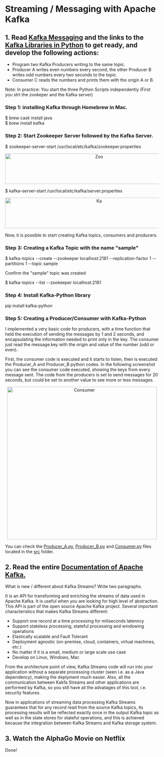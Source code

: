 # Streaming / Messaging with Apache Kafka

## 1. Read [Kafka Messaging](https://towardsdatascience.com/getting-started-with-apache-kafka-in-python-604b3250aa05)  and the links to the [Kafka Libraries in Python](https://github.com/dpkp/kafka-python) to get ready, and develop the following actions:

- Program two Kafka Producers writing to the same topic.
- Producer A writes even numbers every second, the other Producer B writes odd numbers every two seconds to the topic.
- Consumer C reads the numbers and prints them with the origin A or B.

Note: In practice: You start the three Python Scripts independently (First you strt the zookeper and the Kafka server)

### Step 1: installing Kafka through Homebrew in Mac.

$ brew cask install java \
$ brew install kafka

### Step 2: Start Zookeeper Server followed by the Kafka Server.

$ zookeeper-server-start /usr/local/etc/kafka/zookeeper.properties 

<p align="center">
<img src="https://github.com/federueda/Apache_Kafka/blob/master/docs/Zookeeper.png" width="600" height="100" title="Zoo">
</p>

$ kafka-server-start /usr/local/etc/kafka/server.properties

<p align="center">
<img src="https://github.com/federueda/Apache_Kafka/blob/master/docs/Kafka_Server.png" width="600" height="100" title="Ka">
</p>

Now, it is possible to start creating Kafka topics, consumers and producers. 

### Step 3: Creating a Kafka Topic with the name "sample"

$ kafka-topics --create --zookeeper localhost:2181 --replication-factor 1 --partitions 1 --topic sample

Confirm the "sample" topic was created

$ kafka-topics --list --zookeeper localhost:2181


### Step 4: Install Kafka-Python library

pip install kafka-python

### Step 5: Creating a Producer/Consumer with Kafka-Python

I implemented a very basic code for producers, with a time function that held the execution of sending the messages by 1 and 2 seconds, and encapsulating the information needed to print only in the key. The consumer just read the message.key with the origin and value of the number (odd or even).

First, the consumer code is executed and it starts to listen, then is executed the Producer_A and Producer_B python codes. In the following screenshot you can see the consumer code executed, showing the keys from every message sent. The code from the producers is set to send messages for 20 seconds, but could be set to another value to see more or less messages.

<p align="center">
<img src="https://github.com/federueda/Apache_Kafka/blob/master/docs/cons.png" width="490" height="500" title="Consumer">
</p>

You can check the [Producer_A.py](src/Producer_A.py), [Producer_B.py](src/Producer_B.py) and [Consumer.py](src/Consumer.py) files located in the [src](src/) folder.

## 2. Read the entire [Documentation of Apache Kafka.](https://kafka.apache.org/24/documentation/streams/)

What is new / different about Kafka Streams? Write two paragraphs.

It is an API for transforming and enriching the streams of data used in Apache Kafka. It is useful when you are looking for high level of abstraction. This API is part of the open source Apache Kafka project. Several important characteristics that makes Kafka Streams different:

- Support one record at a time processing for miliseconds latenncy
- Support stateless processing, stateful processing and windowing operations
- Elastically scalable and Fault Tolerant
- Deployment agnostic (on-premise, cloud, containers, virtual machines, etc.)
- No matter if it is a small, medium or large scale use case
- Develop on Linux, Windows, Mac

From the architecture point of view, Kafka Streams code will run into your application without a separate processing cluster (seen i.e. as a Java dependency), making the deplyment much easier. Also, all the communication between Kakfa Streams and other applications are performed by Kafka, so you still have all the advatages of this tool, i.e. security features. 

Now in applications of streaming data processing Kafka Streams guarantees that for any record read from the source Kafka topics, its processing results will be reflected exactly once in the output Kafka topic as well as in the state stores for stateful operations, and this is achieved because the integration between Kafka Streams and Kafka storage system.

## 3. Watch the AlphaGo Movie on Netflix

Done!
